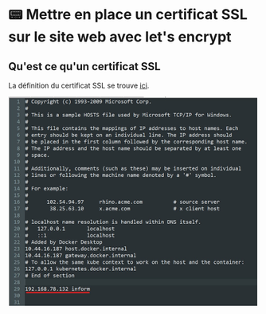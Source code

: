 # :pager: Mettre en place un certificat SSL sur le site web avec let's encrypt

## Qu'est ce qu'un certificat SSL

La définition du certificat SSL se trouve [ici](./definition.md#certificat-ssl).

<img src="https://github.com/matheoleger/TP-Linux-B2/blob/main/TP-2/img/dns/2021-10-03-190613.jpg" alt="drawing" width="500"/>
